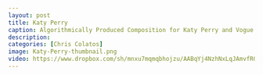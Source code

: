 ```yaml
---
layout: post
title: Katy Perry
caption: Algorithmically Produced Composition for Katy Perry and Vogue by Chris Colatos 
description: 
categories: [Chris Colatos]
image: Katy-Perry-thumbnail.png
video: https://www.dropbox.com/sh/mnxu7mqmqbhojzu/AABqYj4NzhNxLqJAmvfRGaJka/KATYPERRY_VOGUEIT.mov?dl=1
---
```


